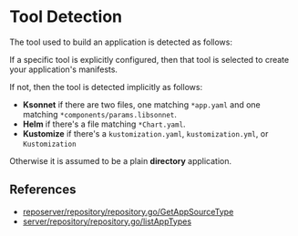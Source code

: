# Tool Detection

The tool used to build an application is detected as follows:

If a specific tool is explicitly configured, then that tool is selected to create your application's manifests.

If not, then the tool is detected implicitly as follows:

* **Ksonnet** if there are two files, one matching `*app.yaml` and one matching `*components/params.libsonnet`.
* **Helm** if there's a file matching `*Chart.yaml`. 
* **Kustomize** if there's a `kustomization.yaml`, `kustomization.yml`, or `Kustomization`

Otherwise it is assumed to be a plain **directory** application. 

## References

* [reposerver/repository/repository.go/GetAppSourceType](https://github.com/argoproj/argo-cd/blob/master/reposerver/repository/repository.go#L286)
* [server/repository/repository.go/listAppTypes](https://github.com/argoproj/argo-cd/blob/master/server/repository/repository.go#L97)